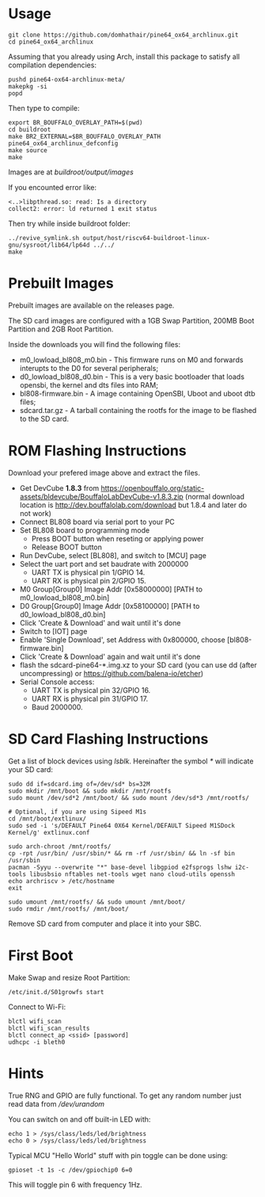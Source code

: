 # Usage
```
git clone https://github.com/domhathair/pine64_ox64_archlinux.git
cd pine64_ox64_archlinux
```
Assuming that you already using Arch, install this package to satisfy all compilation dependencies:
```
pushd pine64-ox64-archlinux-meta/
makepkg -si
popd
```
Then type to compile:
```
export BR_BOUFFALO_OVERLAY_PATH=$(pwd)
cd buildroot
make BR2_EXTERNAL=$BR_BOUFFALO_OVERLAY_PATH pine64_ox64_archlinux_defconfig
make source
make
```
Images are at _buildroot/output/images_

If you encounted error like:
```
<..>libpthread.so: read: Is a directory
collect2: error: ld returned 1 exit status
```
Then try while inside buildroot folder:
```
../revive_symlink.sh output/host/riscv64-buildroot-linux-gnu/sysroot/lib64/lp64d ../../
make
```

# Prebuilt Images

Prebuilt images are available on the releases page.

The SD card images are configured with a 1GB Swap Partition, 200MB Boot Partition and 2GB Root Partition.

Inside the downloads you will find the following files:
- m0_lowload_bl808_m0.bin - This firmware runs on M0 and forwards interupts to the D0 for several peripherals;
- d0_lowload_bl808_d0.bin - This is a very basic bootloader that loads opensbi, the kernel and dts files into RAM;
- bl808-firmware.bin - A image containing OpenSBI, Uboot and uboot dtb files; 
- sdcard.tar.gz - A tarball containing the rootfs for the image to be flashed to the SD card.

# ROM Flashing Instructions

Download your prefered image above and extract the files.

- Get DevCube **1.8.3** from https://openbouffalo.org/static-assets/bldevcube/BouffaloLabDevCube-v1.8.3.zip (normal download location is http://dev.bouffalolab.com/download but 1.8.4 and later do not work)
- Connect BL808 board via serial port to your PC
- Set BL808 board to programming mode
    + Press BOOT button when reseting or applying power
    + Release BOOT button
- Run DevCube, select [BL808], and switch to [MCU] page
- Select the uart port and set baudrate with 2000000
    + UART TX is physical pin 1/GPIO 14.
    + UART RX is physical pin 2/GPIO 15.
- M0 Group[Group0] Image Addr [0x58000000] [PATH to m0_lowload_bl808_m0.bin]
- D0 Group[Group0] Image Addr [0x58100000] [PATH to d0_lowload_bl808_d0.bin]
- Click 'Create & Download' and wait until it's done
- Switch to [IOT] page
- Enable 'Single Download', set Address with 0x800000, choose [bl808-firmware.bin]
- Click 'Create & Download' again and wait until it's done
- flash the sdcard-pine64-*.img.xz to your SD card (you can use dd (after uncompressing) or https://github.com/balena-io/etcher)
- Serial Console access:
    + UART TX is physical pin 32/GPIO 16.
    + UART RX is physical pin 31/GPIO 17.
    + Baud 2000000.

 # SD Card Flashing Instructions

Get a list of block devices using _lsblk_. Hereinafter the symbol *\** will indicate your SD card:
```
sudo dd if=sdcard.img of=/dev/sd* bs=32M
sudo mkdir /mnt/boot && sudo mkdir /mnt/rootfs
sudo mount /dev/sd*2 /mnt/boot/ && sudo mount /dev/sd*3 /mnt/rootfs/

# Optional, if you are using Sipeed M1s
cd /mnt/boot/extlinux/
sudo sed -i 's/DEFAULT Pine64 0X64 Kernel/DEFAULT Sipeed M1SDock Kernel/g' extlinux.conf 

sudo arch-chroot /mnt/rootfs/
cp -rpt /usr/bin/ /usr/sbin/* && rm -rf /usr/sbin/ && ln -sf bin /usr/sbin
pacman -Syyu --overwrite "*" base-devel libgpiod e2fsprogs lshw i2c-tools libusbsio nftables net-tools wget nano cloud-utils openssh
echo archriscv > /etc/hostname
exit

sudo umount /mnt/rootfs/ && sudo umount /mnt/boot/
sudo rmdir /mnt/rootfs/ /mnt/boot/
```
Remove SD card from computer and place it into your SBC.

# First Boot

Make Swap and resize Root Partition:
```
/etc/init.d/S01growfs start
```

Connect to Wi-Fi:
```
blctl wifi_scan
blctl wifi_scan_results
blctl connect_ap <ssid> [password]
udhcpc -i bleth0
```

# Hints

True RNG and GPIO are fully functional. 
To get any random number just read data from _/dev/urandom_

You can switch on and off built-in LED with:
```
echo 1 > /sys/class/leds/led/brightness 
echo 0 > /sys/class/leds/led/brightness
```

Typical MCU "Hello World" stuff with pin toggle can be done using:
```
gpioset -t 1s -c /dev/gpiochip0 6=0
```
This will toggle pin 6 with frequency 1Hz.
